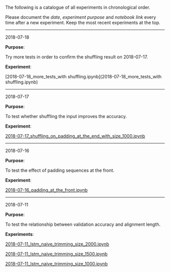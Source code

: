 The following is a catalogue of all experiments in chronological order.

Please document the *date*, *experiment purpose* and *notebook link* every time after a new experiment. Keep the most recent experiments at the top.

---

2018-07-18

**Purpose**:

Try more tests in order to confirm the shuffling result on 2018-07-17.

**Experiment**:

[2018-07-18_more_tests_with shuffling.ipynb](2018-07-18_more_tests_with shuffling.ipynb)

---

2018-07-17

**Purpose**:

To test whether shuffling the input improves the accuracy.

**Experiment**:

[2018-07-17_shuffling_on_padding_at_the_end_with_size_1000.ipynb](2018-07-17_shuffling_on_padding_at_the_end_with_size_1000.ipynb)

---

2018-07-16

**Purpose**:

To test the effect of padding sequences at the front.

**Experiment**:

[2018-07-16_padding_at_the_front.ipynb](2018-07-16_padding_at_the_front.ipynb)

---

2018-07-11

**Purpose**:

To test the relationship between validation accuracy and alignment length.

**Experiments**:

[2018-07-11_lstm_naive_trimming_size_2000.ipynb](2018-07-11_lstm_naive_trimming_size_2000.ipynb)

[2018-07-11_lstm_naive_trimming_size_1500.ipynb](2018-07-11_lstm_naive_trimming_size_1500.ipynb)

[2018-07-11_lstm_naive_trimming_size_1000.ipynb](2018-07-11_lstm_naive_trimming_size_1000.ipynb)
